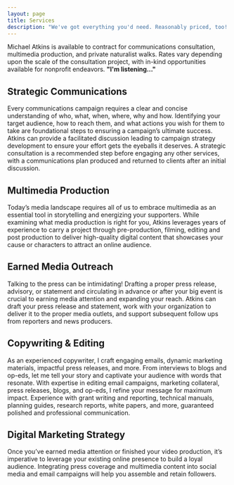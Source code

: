 ```yaml
---
layout: page
title: Services
description: "We've got everything you'd need. Reasonably priced, too! "
---
```

Michael Atkins is available to contract for communications consultation, multimedia production, and private naturalist walks. Rates vary depending upon the scale of the consultation project, with in-kind opportunities available for nonprofit endeavors. **"I'm listening..."**

## Strategic Communications

Every communications campaign requires a clear and concise understanding of who, what, when, where, why and how. Identifying your target audience, how to reach them, and what actions you wish for them to take are foundational steps to ensuring a campaign’s ultimate success. Atkins can provide a facilitated discussion leading to campaign strategy development to ensure your effort gets the eyeballs it deserves. A strategic consultation is a recommended step before engaging any other services, with a communications plan produced and returned to clients after an initial discussion.

## Multimedia Production

Today’s media landscape requires all of us to embrace multimedia as an essential tool in storytelling and energizing your supporters. While examining what media production is right for you, Atkins leverages years of experience to carry a project through pre-production, filming, editing and post production to deliver high-quality digital content that showcases your cause or characters to attract an online audience.

## Earned Media Outreach

Talking to the press can be intimidating! Drafting a proper press release, advisory, or statement and circulating in advance or after your big event is crucial to earning media attention and expanding your reach. Atkins can draft your press release and statement, work with your organization to deliver it to the proper media outlets, and support subsequent follow ups from reporters and news producers.

## Copywriting & Editing

As an experienced copywriter, I craft engaging emails, dynamic marketing materials, impactful press releases, and more. From interviews to blogs and op-eds, let me tell your story and captivate your audience with words that resonate. With expertise in editing email campaigns, marketing collateral, press releases, blogs, and op-eds, I refine your message for maximum impact. Experience with grant writing and reporting, technical manuals, planning guides, research reports, white papers, and more, guaranteed polished and professional communication.

## Digital Marketing Strategy

Once you’ve earned media attention or finished your video production, it’s imperative to leverage your existing online presence to build a loyal audience. Integrating press coverage and multimedia content into social media and email campaigns will help you assemble and retain followers.
